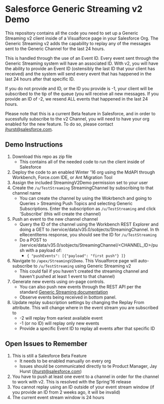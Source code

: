 # Salesforce Generic Streaming v2 Demo
This repository contains all the code you need to set up a Generic Streaming v2 client inside of a Visualforce page in your Salesforce Org.  The Generic Streaming v2 adds the capability to replay any of the messages sent to the Generic Channel for the last 24 hours.

This is handled through the use of an Event ID.  Every event sent through the Generic Streaming system will have an associated ID.  With v2, you will have the ability to provide an Event ID (ostensibly the last ID that your client has received) and the system will send every event that has happened in the last 24 hours after that specific ID.

If you do not provide and ID, or the ID you provide is -1, your client will be subscribed to the tip of the queue (you will receive all new messages.  If you provide an ID of -2, we resend ALL events that happened in the last 24 hours.  

Please note that this is a current Beta feature in Salesforce, and in order to sucessfully subscribe to the v2 Channel, you will need to have your org enabled for the new feature.  To do so, please contact jhurst@salesforce.com. 

## Demo Instructions
1. Download this repo as zip file
    * This contains all of the needed code to run the client inside of Salesforce
2. Deploy the code to an enabled Winter '16 org using the MdAPI through Workbench, Force.com IDE, or Ant Migration Tool
3. Assign the included StreamingV2Demo permission set to your user
4. Create the `/u/TestStreaming` StreamingChannel by subscribing to that channel name
    * You can create the channel by using the Wokrbench and going to Queries > Streaming Push Topics and selecting Generic Subscriptions.  Enter the subscription as `/u/TestStreaming` and click 'Subscribe' (this will create the channel)
5. Push an event to the new channel channel
    * Query the ID of the channel using the Workbench REST Explorer and doing a GET to /service/data/v35.0/sobjects/StreamingChannel.  In th eRecentItems response, you should see the ID for `/u/TestStreaming`
    * Do a POST to /service/data/v35.0/sobjects/StreamingChannel/<CHANNEL_ID>/push with a payload of:
        * `{ "pushEvents": [{"payload": "first push"} ]}`  
6. Navigate to `/apex/StreamingV2Demo`.  This Visualforce page will auto-subscribe to `/u/TestStreaming` using Generic Streaming v2 
    * This could fail if you haven't created the streaming channel and haven't pushed at least 1 event to that channel)
7. Generate new events using on-page controls. 
    * You can also push new events through the REST API per the standard [Generic Streaming documentation](https://developer.salesforce.com/docs/atlas.en-us.api_streaming.meta/api_streaming/resources_push.htm)
    * Observe events being received in bottom panel. 
8. Update replay subscription settings by changing the Replay From attribute. This will change where in the event stream you are subscribed to
    * -2 will replay from eariest available event
    * -1 (or no ID) will replay only new events
    * Provide a specific Event ID to replay all events after that specific ID

## Open Issues to Remember
1. This is still a Salesforce Beta Feature
    * It needs to be enabled manually on every org
    * Issues should be communicated directly to te Product Manager, Jay Hurst (jhurst@salesforce.com)
2. You have to push at least one event to a channel in order for the channel to work with v2.  This is resolved with the Spring'16 release
3. You cannot replay using an ID outside of your event stream window (if you provide an ID from 2 weeks ago, it will be invalid)
4. The current event stream window is 24 hours

